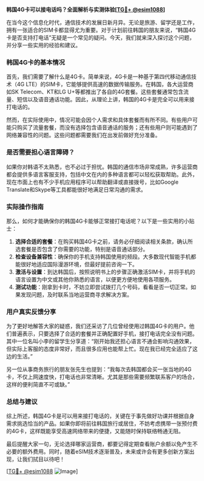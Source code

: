 **韩国4G卡可以接电话吗？全面解析与实测体验[[TG💪+ @esim1088](https://t.me/s/esim1088)]**

在当今这个信息化时代，通信技术的发展日新月异。无论是旅游、留学还是工作，拥有一张适合的SIM卡都显得尤为重要。对于计划前往韩国的朋友来说，“韩国4G卡是否支持打电话”无疑是一个常见的疑问。今天，我们就来深入探讨这个问题，并分享一些实用的经验和建议。

### 韩国4G卡的基本情况

首先，我们需要了解什么是4G卡。简单来说，4G卡是一种基于第四代移动通信技术（4G LTE）的SIM卡，它能够提供高速的数据传输服务。在韩国，各大运营商如SK Telecom、KT和LG U+等都推出了各自的4G套餐。这些套餐通常包含流量、短信以及语音通话功能。因此，从理论上讲，韩国的4G卡是完全可以用来接打电话的。

然而，在实际使用中，情况可能会因个人需求和具体套餐而有所不同。有些用户可能只购买了流量套餐，而没有选择包含语音通话的服务；还有些用户则可能遇到了网络兼容性的问题。这些问题都需要我们在出发前做好充分准备。

### 是否需要担心语言障碍？

如果你对韩语不太熟悉，也不必过于担忧。韩国的通信市场非常成熟，许多运营商都会提供多语言客服支持，包括中文在内的多种语言都可以轻松获取帮助。此外，现在市面上也有不少手机应用程序可以帮助翻译或直接拨号，比如Google Translate和Skype等工具都能很好地满足日常沟通的需求。

### 实际操作指南

那么，如何才能确保你的韩国4G卡能够正常接打电话呢？以下是一些实用的小贴士：

1. **选择合适的套餐**：在购买韩国4G卡之前，请务必仔细阅读相关条款，确认所选套餐是否包含了你需要的功能，特别是语音通话部分。
2. **检查设备兼容性**：确保你的手机支持韩国使用的频段。大多数现代智能手机都能很好地适应国际漫游环境，但最好提前咨询一下。
3. **激活与设置**：到达韩国后，按照说明书上的步骤正确激活SIM卡，并将手机的语言设置为中文或其他你熟悉的语言，以便更方便地使用各项服务。
4. **测试功能**：刚拿到卡时，不妨立即尝试拨打几个号码，看看是否一切正常。如果发现问题，及时联系当地运营商寻求解决方案。

### 用户真实反馈分享

为了更好地解答大家的疑惑，我们还采访了几位曾经使用过韩国4G卡的用户。他们普遍表示，只要选择了合适的套餐并正确配置好手机，接打电话完全没有问题。其中一位名叫小李的留学生分享道：“刚开始我还担心语言不通会影响沟通效果，但实际上客服的态度非常好，而且很多应用也能帮上忙。现在我已经完全适应了这边的生活。”

另一位从事商务旅行的朋友张先生也提到：“我每次去韩国都会买一张当地的4G卡，不仅上网速度快，打电话也非常清晰。尤其是那些需要频繁联系客户的场合，这样的便利简直不可或缺。”

### 总结与建议

综上所述，韩国4G卡是可以用来接打电话的，关键在于事先做好功课并根据自身需求挑选恰当的产品。如果你即将前往韩国旅行或居住，不妨考虑携带一张预付费的4G卡，这样既能享受高速网络带来的便捷，又能随时保持联络畅通无阻。

最后提醒大家一句，无论选择哪家运营商，都要记得定期查看账户余额以免产生不必要的额外费用。同时，随着eSIM技术逐渐普及，未来或许会有更多创新方案出现，让我们拭目以待吧！

[[TG💪+ @esim1088](https://t.me/s/esim1088) ![Image](https://i.postimg.cc/4NQfJmqS/Snipaste-2025-05-13-00-14-12.png)]